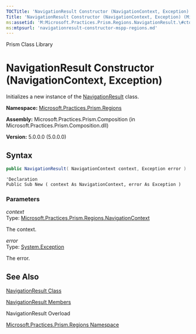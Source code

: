 ```yaml
---
TOCTitle: 'NavigationResult Constructor (NavigationContext, Exception)'
Title: 'NavigationResult Constructor (NavigationContext, Exception) (Microsoft.Practices.Prism.Regions)'
ms:assetid: 'M:Microsoft.Practices.Prism.Regions.NavigationResult.\#ctor(Microsoft.Practices.Prism.Regions.NavigationContext,System.Exception)'
ms:mtpsurl: 'navigationresult-constructor-mspp-regions.md'
---
```


Prism Class Library

NavigationResult Constructor (NavigationContext, Exception)
===========================================================

Initializes a new instance of the [NavigationResult](navigationresult-class-mspp-regions.md) class.

**Namespace:** [Microsoft.Practices.Prism.Regions](mspp-regions-namespace.md)

**Assembly:** Microsoft.Practices.Prism.Composition (in Microsoft.Practices.Prism.Composition.dll)

**Version:** 5.0.0.0 (5.0.0.0)


## Syntax


```C#
public NavigationResult( NavigationContext context, Exception error )
```
```VB
'Declaration
Public Sub New ( context As NavigationContext, error As Exception )
```


### Parameters

*context*  
Type: [Microsoft.Practices.Prism.Regions.NavigationContext](navigationcontext-class-mspp-regions.md)

The context.

*error*  
Type: [System.Exception](http://msdn.microsoft.com/en-us/library/c18k6c59)

The error.

See Also
--------


[NavigationResult Class](navigationresult-class-mspp-regions.md)

[NavigationResult Members](navigationresult-members-mspp-regions.md)

NavigationResult Overload

[Microsoft.Practices.Prism.Regions Namespace](mspp-regions-namespace.md)
